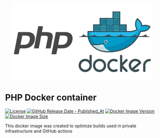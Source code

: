 <p align="center">
  <img width="459" height="auto" src="./docs/img/php_docker.jpg">
</p>

# PHP Docker container

[![License](https://img.shields.io/github/license/rosven9856/php-docker)](https://github.com/rosven9856/php-docker/blob/master/LICENSE)
[![GitHub Release Date - Published_At](https://img.shields.io/github/release-date/rosven9856/php-docker)](https://github.com/rosven9856/php-docker/releases)
[![Docker Image Version](https://img.shields.io/docker/v/rosven9856/php)](https://hub.docker.com/r/rosven9856/php/tags)
[![Docker Image Size](https://img.shields.io/docker/image-size/rosven9856/php/latest)](https://hub.docker.com/r/rosven9856/php)

This docker image was created to optimize builds used in private infrastructure and GitHub actions